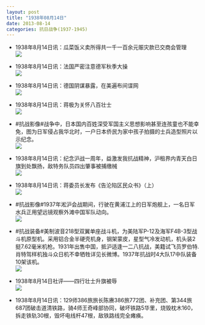 ```yaml
---
layout: post
title: "1938年08月14日"
date: 2013-08-14
categories: 抗日战争(1937-1945)
---
```


<meta name="referrer" content="no-referrer" />

- 1938年8月14日讯：瓜菜饭义卖所得共一千一百余元赈灾款已交商会管理 <br/><img src="https://ww2.sinaimg.cn/large/aca367d8jw1e7mjaplj0vj20790d9dgf.jpg" />

- 1938年8月14日讯：法国严密注意德军秋季大操 <br/><img src="https://ww4.sinaimg.cn/large/aca367d8jw1e7mhlnl04aj20c10oaq5c.jpg" />

- 1938年8月14日讯：德国阴谋暴露，在美遍布间谍网 <br/><img src="https://ww1.sinaimg.cn/large/aca367d8jw1e7mfvbkieij20510oz3zj.jpg" />

- 1938年8月14日讯：蒋极为关怀八百壮士 <br/><img src="https://ww3.sinaimg.cn/large/aca367d8jw1e7mao4idx8j20b806w0tf.jpg" />

- #抗战影像#战争中，日本国内百姓深受军国主义思想影响甚至连孩童也不能幸免，图为日军侵占我华北时，一户日本侨民为家中孩子拍摄的士兵造型照片以示纪念。 <br/><img src="https://ww2.sinaimg.cn/large/aca367d8jw1e7m75mesqhj20b407gjrs.jpg" />

- 1938年8月14日讯：纪念沪战一周年，益激发我抗战精神，沪租界内青天白日旗到处飘扬，敌特务队员四出肇事被捕缴械 <br/><img src="https://ww3.sinaimg.cn/large/aca367d8jw1e7m3op3l84j206n0isjsa.jpg" />

- 1938年8月14日讯：蒋委员长发布《告沦陷区民众书》（上） <br/><img src="https://ww4.sinaimg.cn/large/aca367d8jw1e7m1zs49z1j20c10wgwjm.jpg" />

- #抗战影像#1937年淞沪会战期间，行驶在黄浦江上的日军炮舰上，一名日军水兵正用望远镜观察外滩中国军队动向。 <br/><img src="https://ww1.sinaimg.cn/large/aca367d8jw1e7m07s58qhj20kk0e9410.jpg" />

- #抗战装备#美制波音218型双翼单座战斗机，为美陆军P-12及海军F4B-3型战斗机原型机。采用铝合金半硬壳机身，钢架蒙皮，星型气冷发动机，机头装2挺7.62毫米机枪。1931年出售中国，抵沪适逢一二八抗战，美籍试飞员罗伯特.肖特驾样机独斗众日机不幸牺牲详见长微博。1937年抗战时4大队17中队装备10架该机。 <br/><img src="https://ww4.sinaimg.cn/large/aca367d8jw1e7lyja1w4ej20c14n5qle.jpg" />

- 1938年8月14日社评——四行壮士升旗被辱 <br/><img src="https://ww4.sinaimg.cn/large/aca367d8jw1e7lwqhvd6kj20c10pyn0w.jpg" />

- 1938年8月14日讯：129师386旅旅长陈赓386旅772团、补充团、第344旅687团破击道清铁路，骑4师王奇峰部协同，破坏铁路5华里，烧毁枕木160，拆走铁轨30根，毁坏电线杆47根，敌铁路线完全瘫痪。 

